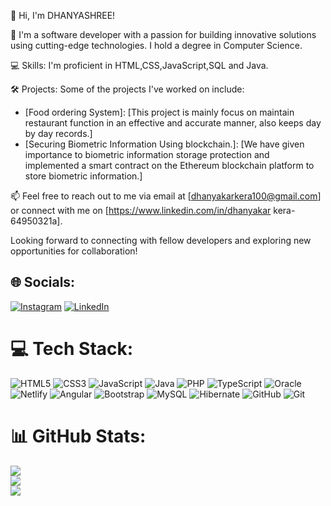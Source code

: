 👋 Hi, I'm DHANYASHREE!

🚀 I'm a software developer with a passion for building innovative solutions using cutting-edge technologies. I hold a degree in Computer Science.

💻 Skills: I'm proficient in HTML,CSS,JavaScript,SQL and Java.

🛠️ Projects: Some of the projects I've worked on include:
- [Food ordering System]: [This project is mainly focus on maintain restaurant
function in an effective and accurate manner, also
keeps day by day records.]
- [Securing Biometric Information Using
blockchain.]: [We have given importance to biometric information
storage protection and implemented a smart contract
on the Ethereum blockchain platform to store
biometric information.]


📫 Feel free to reach out to me via email at [dhanyakarkera100@gmail.com] or connect with me on [https://www.linkedin.com/in/dhanyakar
kera-64950321a].

Looking forward to connecting with fellow developers and exploring new opportunities for collaboration!


## 🌐 Socials:
[![Instagram](https://img.shields.io/badge/Instagram-%23E4405F.svg?logo=Instagram&logoColor=white)](https://instagram.com/dhanya__karkera__) [![LinkedIn](https://img.shields.io/badge/LinkedIn-%230077B5.svg?logo=linkedin&logoColor=white)](https://linkedin.com/in/https://www.linkedin.com/in/dhanyakarkera-64950321a) 

# 💻 Tech Stack:
![HTML5](https://img.shields.io/badge/html5-%23E34F26.svg?style=for-the-badge&logo=html5&logoColor=white) ![CSS3](https://img.shields.io/badge/css3-%231572B6.svg?style=for-the-badge&logo=css3&logoColor=white) ![JavaScript](https://img.shields.io/badge/javascript-%23323330.svg?style=for-the-badge&logo=javascript&logoColor=%23F7DF1E) ![Java](https://img.shields.io/badge/java-%23ED8B00.svg?style=for-the-badge&logo=openjdk&logoColor=white) ![PHP](https://img.shields.io/badge/php-%23777BB4.svg?style=for-the-badge&logo=php&logoColor=white) ![TypeScript](https://img.shields.io/badge/typescript-%23007ACC.svg?style=for-the-badge&logo=typescript&logoColor=white) ![Oracle](https://img.shields.io/badge/Oracle-F80000?style=for-the-badge&logo=oracle&logoColor=white) ![Netlify](https://img.shields.io/badge/netlify-%23000000.svg?style=for-the-badge&logo=netlify&logoColor=#00C7B7) ![Angular](https://img.shields.io/badge/angular-%23DD0031.svg?style=for-the-badge&logo=angular&logoColor=white) ![Bootstrap](https://img.shields.io/badge/bootstrap-%238511FA.svg?style=for-the-badge&logo=bootstrap&logoColor=white) ![MySQL](https://img.shields.io/badge/mysql-4479A1.svg?style=for-the-badge&logo=mysql&logoColor=white) ![Hibernate](https://img.shields.io/badge/Hibernate-59666C?style=for-the-badge&logo=Hibernate&logoColor=white) ![GitHub](https://img.shields.io/badge/github-%23121011.svg?style=for-the-badge&logo=github&logoColor=white) ![Git](https://img.shields.io/badge/git-%23F05033.svg?style=for-the-badge&logo=git&logoColor=white)
# 📊 GitHub Stats:
![](https://github-readme-stats.vercel.app/api?username=dhanyashreekarkera&theme=flag-india&hide_border=false&include_all_commits=false&count_private=false)<br/>
![](https://github-readme-streak-stats.herokuapp.com/?user=dhanyashreekarkera&theme=flag-india&hide_border=false)<br/>
![](https://github-readme-stats.vercel.app/api/top-langs/?username=dhanyashreekarkera&theme=flag-india&hide_border=false&include_all_commits=false&count_private=false&layout=compact)


